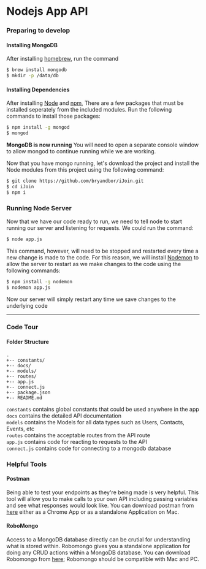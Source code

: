 # Nodejs App API

### Preparing to develop

#### Installing MongoDB
After installing [homebrew](http://brew.sh/index.html), run the command
```sh
$ brew install mongodb
$ mkdir -p /data/db
```

#### Installing Dependencies
After installing [Node](https://nodejs.org/en/download/) and [npm](https://www.npmjs.com/), There are a few packages that must be installed seperately from the included modules. Run the following commands to install those packages:
```sh
$ npm install -g mongod
$ mongod
```

**MongoDB is now running** You will need to open a separate console window to allow mongod to continue running while we are working.

Now that you have mongo running, let's download the project and install the Node modules from this project using the following command:
```sh
$ git clone https://github.com/bryandbor/iJoin.git
$ cd iJoin
$ npm i
```

### Running Node Server
Now that we have our code ready to run, we need to tell node to start running our server and listening for requests.
We could run the command:
```sh
$ node app.js
```

This command, however, will need to be stopped and restarted every time a new change is made to the code. For this reason, we will install [Nodemon](https://github.com/remy/nodemon) to allow the server to restart as we make changes to the code using the following commands:
```sh
$ npm install -g nodemon
$ nodemon app.js
```

Now our server will simply restart any time we save changes to the underlying code

---
### Code Tour

#### Folder Structure
```
.
+-- constants/
+-- docs/
+-- models/
+-- routes/
+-- app.js
+-- connect.js
+-- package.json
+-- README.md
```

```constants``` contains global constants that could be used anywhere in the app<br/>
```docs``` contains the detailed API documentation<br/>
```models``` contains the Models for all data types such as Users, Contacts, Events, etc<br/>
```routes``` contains the acceptable routes from the API route<br/>
```app.js``` contains code for reacting to requests to the API<br/>
```connect.js``` contains code for connecting to a mongodb database<br/>

### Helpful Tools
#### Postman
Being able to test your endpoints as they're being made is very helpful. This tool will allow you to make calls to your own API including passing variables and see what responses would look like. You can download postman from [here](https://www.getpostman.com/) either as a Chrome App or as a standalone Application on Mac.

#### RoboMongo
Access to a MongoDB database directly can be crutial for understanding what is stored within. Robomongo gives you a standalone application for doing any CRUD actions within a MongoDB database. You can download Robomongo from [here](https://robomongo.org/); Robomongo should be compatible with Mac and PC.
